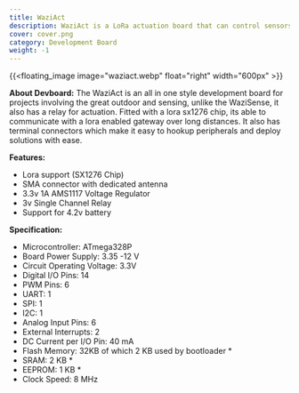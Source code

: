 ```yaml
---
title: WaziAct
description: WaziAct is a LoRa actuation board that can control sensors and actuators
cover: cover.png
category: Development Board
weight: -1
---
```


{{<floating_image image="waziact.webp" float="right" width="600px" >}}

**About Devboard:** The WaziAct is an all in one style development board for projects involving the great outdoor and sensing, unlike the WaziSense, it also has a relay for actuation. Fitted with a lora sx1276 chip, its able to communicate with a lora enabled gateway over long distances. It also has terminal connectors which make it easy to hookup peripherals and deploy solutions with ease.

**Features:**
- Lora support (SX1276 Chip)
- SMA connector with dedicated antenna
- 3.3v 1A AMS1117 Voltage Regulator
- 3v Single Channel Relay
- Support for 4.2v battery

**Specification:**
- Microcontroller: ATmega328P
- Board Power Supply: 3.35 -12 V
- Circuit Operating Voltage: 3.3V
- Digital I/O Pins: 14
- PWM Pins: 6
- UART: 1
- SPI: 1
- I2C: 1
- Analog Input Pins: 6
- External Interrupts: 2
- DC Current per I/O Pin: 40 mA
- Flash Memory: 32KB of which 2 KB used by bootloader *
- SRAM: 2 KB *
- EEPROM: 1 KB *
- Clock Speed: 8 MHz